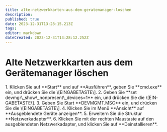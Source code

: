 ```yaml
---
title: alte-netzwerkkarten-aus-dem-geratemanager-loschen
description: 
published: true
date: 2023-12-31T13:28:15.213Z
tags: 
editor: markdown
dateCreated: 2023-12-31T13:28:12.252Z
---
```


# Alte Netzwerkkarten aus dem Gerätemanager löschen

<div class="vector-body" id="bkmrk-klicken-sie-auf%C2%A0star"><div class="mw-body-content mw-content-ltr" dir="ltr" id="bkmrk-klicken-sie-auf%C2%A0star-1" lang="de"><div class="mw-parser-output">1. Klicken Sie auf **Start** und auf **Ausführen**, geben Sie **cmd.exe** ein, und drücken Sie die \[EINGABETASTE\].
2. Geben Sie **set devmgr\_show\_nonpresent\_devices=1** ein, und drücken Sie die \[EINGABETASTE\].
3. Geben Sie Start **DEVMGMT.MSC** ein, und drücken Sie die \[EINGABETASTE\].
4. Klicken Sie im Menü **Ansicht** auf **Ausgeblendete Geräte anzeigen**.
5. Erweitern Sie die Struktur **Netzwerkadapter**.
6. Klicken Sie mit der rechten Maustaste auf den ausgeblendeten Netzwerkadapter, und klicken Sie auf **Deinstallieren**.

</div></div></div>